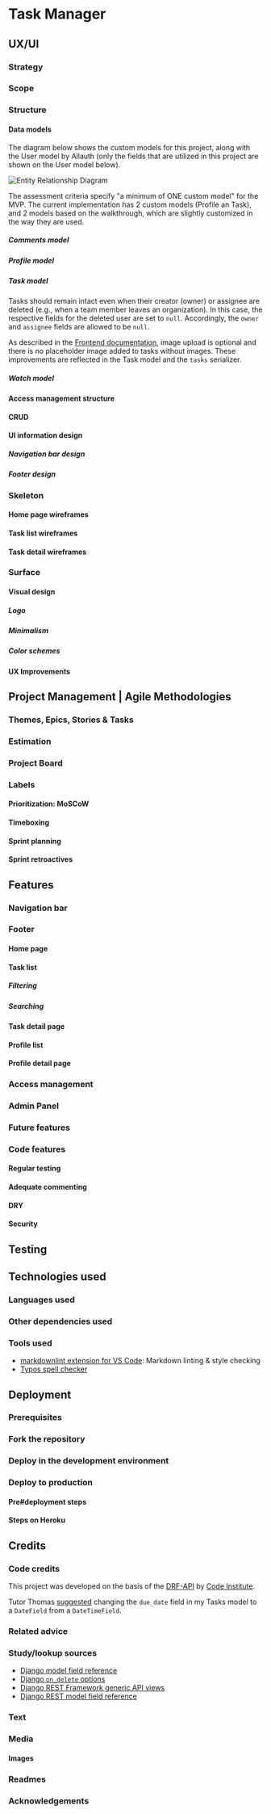 # Task Manager

## UX/UI

### Strategy

### Scope

### Structure

#### Data models

The diagram below shows the custom models for this project, along with the User model by Allauth (only the fields that are utilized in this project are shown on the User model below).

![Entity Relationship Diagram](/documentation-assets/readme/erd-task-manager.png)

The assessment criteria specify "a minimum of ONE custom model" for the MVP.
The current implementation  has 2 custom models (Profile an Task), and 2 models based on the walkthrough, which are slightly customized in the way they are used.

##### Comments model

##### Profile model

##### Task model

Tasks should remain intact even when their creator (owner) or assignee are deleted (e.g., when a team member leaves an organization). In this case, the respective fields for the deleted user are set to `null`. Accordingly, the `owner` and `assignee` fields are allowed to be `null`.

As described in the [Frontend documentation](https://github.com/blahosyl/task-manager-frontend/blob/main/README.md#tasks-without-an-image),
 image upload is optional and there is no placeholder image added to tasks without images.
 These improvements are reflected in the Task model and the `tasks` serializer.

##### Watch model

#### Access management structure

#### CRUD

#### UI information design

##### Navigation bar design

##### Footer design

### Skeleton

#### Home page wireframes

#### Task list wireframes

#### Task detail wireframes

### Surface

#### Visual design

##### Logo

##### Minimalism

##### Color schemes

#### UX Improvements

## Project Management | Agile Methodologies

### Themes, Epics, Stories & Tasks

### Estimation

### Project Board

### Labels

#### Prioritization: MoSCoW

#### Timeboxing

#### Sprint planning

#### Sprint retroactives

## Features

### Navigation bar

### Footer

#### Home page

#### Task list

##### Filtering

##### Searching

#### Task detail page

#### Profile list

#### Profile detail page

### Access management

### Admin Panel

### Future features

### Code features

#### Regular testing

#### Adequate commenting

#### DRY

#### Security

## Testing

## Technologies used

### Languages used

### Other dependencies used

### Tools used

- [markdownlint extension for VS Code](https://marketplace.visualstudio.com/items?itemName=DavidAnson.vscode-markdownlint): Markdown linting & style checking
- [Typos spell checker](https://open-vsx.org/extension/tekumara/typos-vscode)

## Deployment

### Prerequisites

### Fork the repository

### Deploy in the development environment

### Deploy to production

#### Pre#deployment steps

#### Steps on Heroku

## Credits

### Code credits

This project was developed on the basis of the [DRF-API](https://github.com/Code-Institute-Solutions/drf-api) by [Code Institute](https://github.com/Code-Institute-Solutions/).

Tutor Thomas [suggested](https://github.com/blahosyl/task-manager-frontend/issues/28) changing the `due_date` field in my Tasks model to a `DateField` from a `DateTimeField`.

### Related advice

### Study/lookup sources

- [Django model field reference](https://docs.djangoproject.com/en/3.2/ref/models/fields/)
- [Django `on_delete` options](https://www.queworx.com/django/django-on_delete/)
- [Django REST Framework generic API views](https://www.django-rest-framework.org/api-guide/generic-views/)
- [Django REST model field reference](https://www.django-rest-framework.org/api-guide/fields/)

### Text

### Media

#### Images

### Readmes

### Acknowledgements
